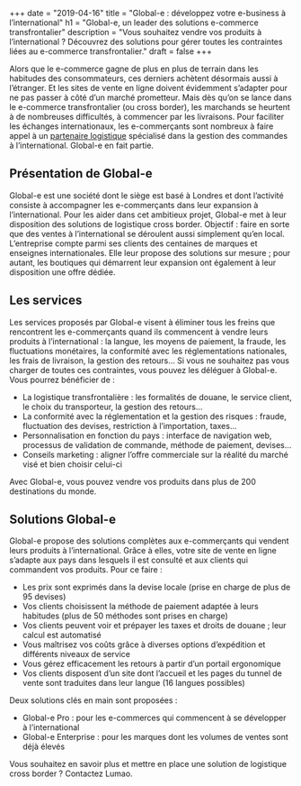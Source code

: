 +++
date = "2019-04-16"
title = "Global-e : développez votre e-business à l’international"
h1 = "Global-e, un leader des solutions e-commerce transfrontalier"
description = "Vous souhaitez vendre vos produits à l’international ? Découvrez des solutions pour gérer toutes les contraintes liées au e-commerce transfrontalier."
draft = false
+++

Alors que le e-commerce gagne de plus en plus de terrain dans les habitudes des consommateurs, ces derniers achètent désormais aussi à l’étranger. Et les sites de vente en ligne doivent évidemment s’adapter pour ne pas passer à côté d’un marché prometteur. Mais dès qu’on se lance dans le e-commerce transfrontalier (ou cross border), les marchands se heurtent à de nombreuses difficultés, à commencer par les livraisons. Pour faciliter les échanges internationaux, les e-commerçants sont nombreux à faire appel à un [partenaire logistique](/ecommerce/tunnel-de-vente/livraison/partenaire-logistique/) spécialisé dans la gestion des commandes à l’international. Global-e en fait partie.

## Présentation de Global-e

Global-e est une société dont le siège est basé à Londres et dont l’activité consiste à accompagner les e-commerçants dans leur expansion à l’international. Pour les aider dans cet ambitieux projet, Global-e met à leur disposition des solutions de logistique cross border. Objectif : faire en sorte que des ventes à l’international se déroulent aussi simplement qu’en local. L’entreprise compte parmi ses clients des centaines de marques et enseignes internationales. Elle leur propose des solutions sur mesure ; pour autant, les boutiques qui démarrent leur expansion ont également à leur disposition une offre dédiée.

## Les services

Les services proposés par Global-e visent à éliminer tous les freins que rencontrent les e-commerçants quand ils commencent à vendre leurs produits à l’international : la langue, les moyens de paiement, la fraude, les fluctuations monétaires, la conformité avec les réglementations nationales, les frais de livraison, la gestion des retours… Si vous ne souhaitez pas vous charger de toutes ces contraintes, vous pouvez les déléguer à Global-e. Vous pourrez bénéficier de :

-	La logistique transfrontalière : les formalités de douane, le service client, le choix du transporteur, la gestion des retours…
-	La conformité avec la réglementation et la gestion des risques : fraude, fluctuation des devises, restriction à l’importation, taxes… 
-	Personnalisation en fonction du pays : interface de navigation web, processus de validation de commande, méthode de paiement, devises…
-	Conseils marketing : aligner l’offre commerciale sur la réalité du marché visé et bien choisir celui-ci

Avec Global-e, vous pouvez vendre vos produits dans plus de 200 destinations du monde.

## Solutions Global-e

Global-e propose des solutions complètes aux e-commerçants qui vendent leurs produits à l’international. Grâce à elles, votre site de vente en ligne s’adapte aux pays dans lesquels il est consulté et aux clients qui commandent vos produits. Pour ce faire :

-	Les prix sont exprimés dans la devise locale (prise en charge de plus de 95 devises)
-	Vos clients choisissent la méthode de paiement adaptée à leurs habitudes (plus de 50 méthodes sont prises en charge)
-	Vos clients peuvent voir et prépayer les taxes et droits de douane ; leur calcul est automatisé
-	Vous maîtrisez vos coûts grâce à diverses options d’expédition et différents niveaux de service
-	Vous gérez efficacement les retours à partir d’un portail ergonomique
-	Vos clients disposent d’un site dont l’accueil et les pages du tunnel de vente sont traduites dans leur langue (16 langues possibles) 

Deux solutions clés en main sont proposées :

-	Global-e Pro : pour les e-commerces qui commencent à se développer à l’international
-	Global-e Enterprise : pour les marques dont les volumes de ventes sont déjà élevés

Vous souhaitez en savoir plus et mettre en place une solution de logistique cross border ? Contactez Lumao. 
